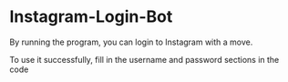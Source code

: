 # Instagram-Login-Bot
By running the program, you can login to Instagram with a move.

To use it successfully, fill in the username and password sections in the code
